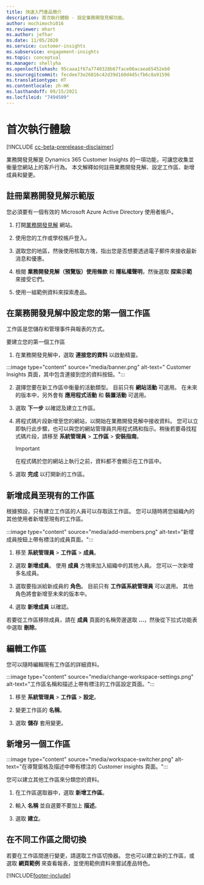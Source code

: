 ```yaml
---
title: 快速入門產品簡介
description: 首次執行體驗 - 設定業務開發見解功能。
author: mochimochi016
ms.reviewer: mhart
ms.author: jefhar
ms.date: 11/05/2020
ms.service: customer-insights
ms.subservice: engagement-insights
ms.topic: conceptual
ms.manager: shellyha
ms.openlocfilehash: 95caaa1f67a7740328b67face00acaea65452eb0
ms.sourcegitcommit: fecdee73e26816c42d39d160d4d5cfb6c8a91596
ms.translationtype: HT
ms.contentlocale: zh-HK
ms.lasthandoff: 09/15/2021
ms.locfileid: "7494509"
---
```

# <a name="first-run-experience"></a>首次執行體驗

[!INCLUDE [cc-beta-prerelease-disclaimer](includes/cc-beta-prerelease-disclaimer.md)]

業務開發見解是 Dynamics 365 Customer Insights 的一項功能，可讓您收集並衡量您網站上的客戶行為。 本文解釋如何註冊業務開發見解、設定工作區、新增成員和變更。

## <a name="sign-up-for-a-demo-of-engagement-insights"></a>註冊業務開發見解示範版

您必須要有一個有效的 Microsoft Azure Active Directory 使用者帳戶。 

1. 打開[業務開發見解](https://home.ci.ai.dynamics.com/app/engagement-insights) 網站。 

1. 使用您的工作或學校帳戶登入。

1. 選取您的地區，然後使用核取方塊，指出您是否想要透過電子郵件來接收最新消息和優惠。

1. 檢閱 **業務開發見解（預覽版）使用條款** 和 **隱私權聲明**，然後選取 **探索示範** 來接受它們。

1. 使用一組範例資料來探索產品。 

## <a name="set-up-your-first-workspace-in-engagement-insights"></a>在業務開發見解中設定您的第一個工作區

工作區是您儲存和管理事件與報表的方式。

要建立您的第一個工作區

1. 在業務開發見解中，選取 **連接您的資料** 以啟動精靈。 

:::image type="content" source="media/banner.png" alt-text=" Customer Insights 頁面，其中包含連接到您的資料按鈕。":::

2. 選擇您要在新工作區中衡量的活動類型。 目前只有 **網站活動** 可選用。 在未來的版本中，另外會有 **應用程式活動** 和 **裝置活動** 可選用。

1. 選取 **下一步** 以確認及建立工作區。

1. 將程式碼片段新增至您的網站，以開始在業務開發見解中接收資料。 您可以立即執行此步驟，也可以與您的網站管理員共用程式碼和指示。稍後若要尋找程式碼片段，請移至 **系統管理員** > **工作區** > **安裝指南**。

   > [!IMPORTANT]
   > 在程式碼於您的網站上執行之前，資料都不會顯示在工作區中。

1. 選取 **完成** 以打開新的工作區。 

## <a name="add-members-to-an-existing-workspace"></a>新增成員至現有的工作區

根據預設，只有建立工作區的人員可以存取該工作區。 您可以隨時將您組織內的其他使用者新增至現有的工作區。

:::image type="content" source="media/add-members.png" alt-text="新增成員按鈕上帶有標注的成員頁面。":::

1. 移至 **系統管理員** > **工作區** > **成員**。

2. 選取 **新增成員**。 使用 **成員** 方塊來加入組織中的其他人員。 您可以一次新增多名成員。

3. 選取要指派給新成員的 **角色**。 目前只有 **工作區系統管理員** 可以選用。 其他角色將會新增至未來的版本中。

4. 選取 **新增成員** 以確認。

若要從工作區移除成員，請在 **成員** 頁面的名稱旁邊選取 **...**，然後從下拉式功能表中選取 **刪除**。

## <a name="edit-a-workspace"></a>編輯工作區

您可以隨時編輯現有工作區的詳細資料。

:::image type="content" source="media/change-workspace-settings.png" alt-text="工作區名稱和描述上帶有標注的工作區設定頁面。":::

1. 移至 **系統管理員** > **工作區** > **設定**。

1. 變更工作區的 **名稱**。

1. 選取 **儲存** 套用變更。

## <a name="add-another-new-workspace"></a>新增另一個工作區

:::image type="content" source="media/workspace-switcher.png" alt-text="在導覽窗格及描述中帶有標注的 Customer insights 頁面。":::

您可以建立其他工作區來分類您的資料。

1. 在工作區選取器中，選取 **新增工作區**。

1. 輸入 **名稱** 並自選要不要加上 **描述**。

1. 選取 **建立**。

## <a name="switch-between-workspaces"></a>在不同工作區之間切換

若要在工作區間進行變更，請選取工作區切換器。 您也可以建立新的工作區，或選取 **網頁範例** 來查看報表，並使用範例資料來嘗試產品特色。 



[!INCLUDE[footer-include](../includes/footer-banner.md)]